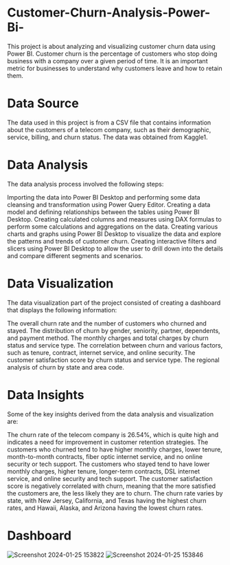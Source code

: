 # Customer-Churn-Analysis-Power-Bi-
This project is about analyzing and visualizing customer churn data using Power BI. Customer churn is the percentage of customers who stop doing business with a company over a given period of time. It is an important metric for businesses to understand why customers leave and how to retain them.

# Data Source
The data used in this project is from a CSV file that contains information about the customers of a telecom company, such as their demographic, service, billing, and churn status. The data was obtained from Kaggle1.

# Data Analysis
The data analysis process involved the following steps:

Importing the data into Power BI Desktop and performing some data cleansing and transformation using Power Query Editor.
Creating a data model and defining relationships between the tables using Power BI Desktop.
Creating calculated columns and measures using DAX formulas to perform some calculations and aggregations on the data.
Creating various charts and graphs using Power BI Desktop to visualize the data and explore the patterns and trends of customer churn.
Creating interactive filters and slicers using Power BI Desktop to allow the user to drill down into the details and compare different segments and scenarios.
# Data Visualization
The data visualization part of the project consisted of creating a dashboard that displays the following information:

The overall churn rate and the number of customers who churned and stayed.
The distribution of churn by gender, seniority, partner, dependents, and payment method.
The monthly charges and total charges by churn status and service type.
The correlation between churn and various factors, such as tenure, contract, internet service, and online security.
The customer satisfaction score by churn status and service type.
The regional analysis of churn by state and area code.
# Data Insights
Some of the key insights derived from the data analysis and visualization are:

The churn rate of the telecom company is 26.54%, which is quite high and indicates a need for improvement in customer retention strategies.
The customers who churned tend to have higher monthly charges, lower tenure, month-to-month contracts, fiber optic internet service, and no online security or tech support.
The customers who stayed tend to have lower monthly charges, higher tenure, longer-term contracts, DSL internet service, and online security and tech support.
The customer satisfaction score is negatively correlated with churn, meaning that the more satisfied the customers are, the less likely they are to churn.
The churn rate varies by state, with New Jersey, California, and Texas having the highest churn rates, and Hawaii, Alaska, and Arizona having the lowest churn rates.
# Dashboard
 ![Screenshot 2024-01-25 153822](https://github.com/Royalsivm/Customer-Churn-Analysis-Power-Bi-/assets/153700930/21b0ba41-c554-41b0-aa15-3bd6f361d178)
 ![Screenshot 2024-01-25 153846](https://github.com/Royalsivm/Customer-Churn-Analysis-Power-Bi-/assets/153700930/1f7e1d22-78e5-4116-b545-31e13a24a880)

